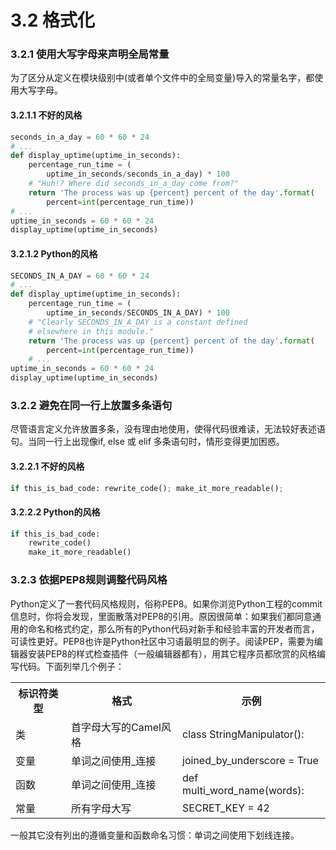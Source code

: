 # 3.2 格式化

### 3.2.1 使用大写字母来声明全局常量

为了区分从定义在模块级别中(或者单个文件中的全局变量)导入的常量名字，都使用大写字母。

#### 3.2.1.1 不好的风格

```python
seconds_in_a_day = 60 * 60 * 24
# ...
def display_uptime(uptime_in_seconds):
    percentage_run_time = (
        uptime_in_seconds/seconds_in_a_day) * 100
    # "Huh!? Where did seconds_in_a_day come from?"
    return 'The process was up {percent} percent of the day'.format(
        percent=int(percentage_run_time))
# ...
uptime_in_seconds = 60 * 60 * 24
display_uptime(uptime_in_seconds)
```

#### 3.2.1.2 Python的风格

```python
SECONDS_IN_A_DAY = 60 * 60 * 24
# ...
def display_uptime(uptime_in_seconds):
    percentage_run_time = (
        uptime_in_seconds/SECONDS_IN_A_DAY) * 100
    # "Clearly SECONDS_IN_A_DAY is a constant defined
    # elsewhere in this module."
    return 'The process was up {percent} percent of the day'.format(
        percent=int(percentage_run_time))
    # ...
uptime_in_seconds = 60 * 60 * 24
display_uptime(uptime_in_seconds)
```

### 3.2.2 避免在同一行上放置多条语句

尽管语言定义允许放置多条，没有理由地使用，使得代码很难读，无法较好表述语句。当同一行上出现像if, else 或 elif 多条语句时，情形变得更加困惑。

#### 3.2.2.1 不好的风格

```python
if this_is_bad_code: rewrite_code(); make_it_more_readable();
```

#### 3.2.2.2 Python的风格

```python
if this_is_bad_code:
    rewrite_code()
    make_it_more_readable()
```

### 3.2.3 依据PEP8规则调整代码风格

Python定义了一套代码风格规则，俗称PEP8。如果你浏览Python工程的commit信息时，你将会发现，里面散落对PEP8的引用。原因很简单：如果我们都同意通用的命名和格式约定，那么所有的Python代码对新手和经验丰富的开发者而言，可读性更好。PEP8也许是Python社区中习语最明显的例子。阅读PEP，需要为编辑器安装PEP8的样式检查插件（一般编辑器都有），用其它程序员都欣赏的风格编写代码。下面列举几个例子：

<table>
    <tr>
        <th>标识符类型</th>
        <th>格式</th>
        <th>示例</th>
    </tr>
    <tr>
        <td>类</td>
        <td>首字母大写的Camel风格</td>
        <td>class StringManipulator():</td>
    </tr>
    <tr>
        <td>变量</td>
        <td>单词之间使用_连接</td>
        <td>joined_by_underscore = True</td>
    </tr>
    <tr>
        <td>函数</td>
        <td>单词之间使用_连接</td>
        <td>def multi_word_name(words):</td>
    </tr>
    <tr>
        <td>常量</td>
        <td>所有字母大写</td>
        <td>SECRET_KEY = 42</td>
    </tr>
</table>

一般其它没有列出的遵循变量和函数命名习惯：单词之间使用下划线连接。



